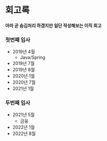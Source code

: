 # 회고록
#### 아마 곧 숨김처리 하겠지만 일단 작성해보는 이직 회고

### 첫번째 입사
- 2019년 4월
  - Java/Spring 
- 2019년 7월
- 2019년 8월
- 2020년 1월
- 2020년 7월
- 2021년 1월
### 두번째 입사
- 2021년 5월
  - 금융 
- 2022년 1월
- 2022년 8월
